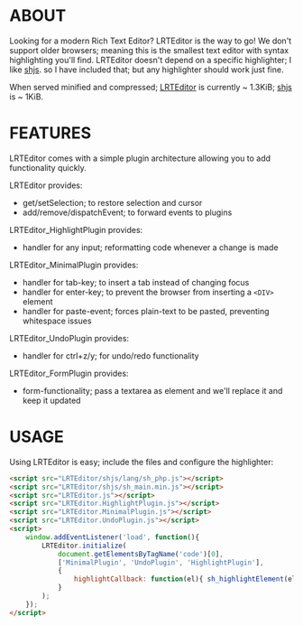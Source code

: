 ABOUT
=====

Looking for a modern Rich Text Editor? LRTEditor is the way to go! We don't support older browsers; meaning this is the smallest text editor with syntax highlighting you'll find.
LRTEditor doesn't depend on a specific highlighter; I like [shjs](https://github.com/SjonHortensius/shjs). so I have included that; but any highlighter should work just fine.

When served minified and compressed; [LRTEditor](https://github.com/SjonHortensius/LRTEditor/blob/master/LRTEditor.min.js) is currently ~ 1.3KiB; [shjs](https://github.com/SjonHortensius/shjs/blob/master/sh_main.min.js) is ~ 1KiB.

FEATURES
========

LRTEditor comes with a simple plugin architecture allowing you to add functionality quickly.

LRTEditor provides:
* get/setSelection; to restore selection and cursor
* add/remove/dispatchEvent; to forward events to plugins

LRTEditor_HighlightPlugin provides:
* handler for any input; reformatting code whenever a change is made

LRTEditor_MinimalPlugin provides:
* handler for tab-key; to insert a tab instead of changing focus
* handler for enter-key; to prevent the browser from inserting a `<DIV>` element
* handler for paste-event; forces plain-text to be pasted, preventing whitespace issues

LRTEditor_UndoPlugin provides:
* handler for ctrl+z/y; for undo/redo functionality

LRTEditor_FormPlugin provides:
* form-functionality; pass a textarea as element and we'll replace it and keep it updated

USAGE
=====

Using LRTEditor is easy; include the files and configure the highlighter:

```html
<script src="LRTEditor/shjs/lang/sh_php.js"></script>
<script src="LRTEditor/shjs/sh_main.min.js"></script>
<script src="LRTEditor.js"></script>
<script src="LRTEditor.HighlightPlugin.js"></script>
<script src="LRTEditor.MinimalPlugin.js"></script>
<script src="LRTEditor.UndoPlugin.js"></script>
<script>
	window.addEventListener('load', function(){
		LRTEditor.initialize(
			document.getElementsByTagName('code')[0],
			['MinimalPlugin', 'UndoPlugin', 'HighlightPlugin'],
			{
				highlightCallback: function(el){ sh_highlightElement(el, sh_languages['php']); },
			}
		);
	});
</script>
```
